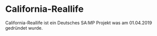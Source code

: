 # California-Reallife
California-Reallife ist ein Deutsches SA:MP Projekt was am 01.04.2019 gedründet wurde.





